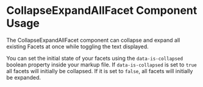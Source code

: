 # CollapseExpandAllFacet Component Usage

The CollapseExpandAllFacet component can collapse and expand all existing Facets at once while toggling the text displayed. 

You can set the initial state of your facets using the `data-is-collapsed` boolean property inside your markup file. If `data-is-collapsed` is set to `true` all facets will initially be collapsed. If it is set to `false`, all facets will initially be expanded.